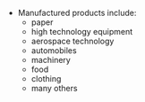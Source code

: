 - Manufactured products include:
	- paper
	- high technology equipment
	- aerospace technology
	- automobiles
	- machinery
	- food
	- clothing
	- many others